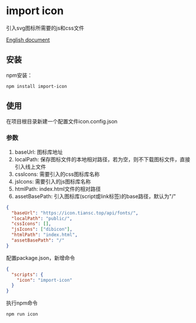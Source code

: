 # import icon

引入svg图标所需要的js和css文件

[English document](https://github.com/tiansca/import-icon/blob/main/README.EN.md)

## 安装
npm安装：
```shell
npm install import-icon
```



## 使用
在项目根目录新建一个配置文件icon.config.json

### 参数
1. baseUrl: 图标库地址
2. localPath: 保存图标文件的本地相对路径，若为空，则不下载图标文件，直接引入线上文件
3. cssIcons: 需要引入的css图标库名称
4. jsIcons: 需要引入的js图标库名称
5. htmlPath: index.html文件的相对路径
6. assetBasePath: 引入图标库(script或link标签)的base路径，默认为"/"

```json
{
  "baseUrl": "https://icon.tiansc.top/api/fonts/",
  "localPath": "public/",
  "cssIcons": [],
  "jsIcons": ["dibicon"],
  "htmlPath": "index.html",
  "assetBasePath": "/"
}
```

配置package.json，新增命令
```json
{
  "scripts": {
    "icon": "import-icon"
  }
}
```

执行npm命令

```shell
npm run icon
```